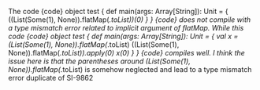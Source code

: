 The code
{code}
object test  {
  def main(args: Array[String]): Unit = {
    ((List(Some(1), None)).flatMap(_.toList))(0)
  }
}
{code}
does not compile with a type mismatch error related to implicit argument of flatMap.
While this code
{code}
object test  {
  def main(args: Array[String]): Unit = {
    val x = (List(Some(1), None)).flatMap(_.toList)
    ((List(Some(1), None)).flatMap(_.toList)).apply(0)
    x(0)
  }
}
{code}
compiles well.
I think the issue here is that the parentheses around (List(Some(1), None)).flatMap(_.toList) is somehow neglected and lead to a type mismatch error
duplicate of SI-9862
